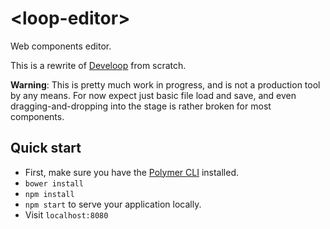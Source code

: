 # \<loop-editor\>

Web components editor.

This is a rewrite of [Develoop](https://github.com/jperals/develoop) from scratch.

**Warning**: This is pretty much work in progress, and is not a production tool by any means. For now expect just basic file load and save, and even dragging-and-dropping into the stage is rather broken for most components.

## Quick start


- First, make sure you have the [Polymer CLI](https://www.npmjs.com/package/polymer-cli) installed.
- `bower install`
- `npm install`
- `npm start` to serve your application locally.
- Visit `localhost:8080`